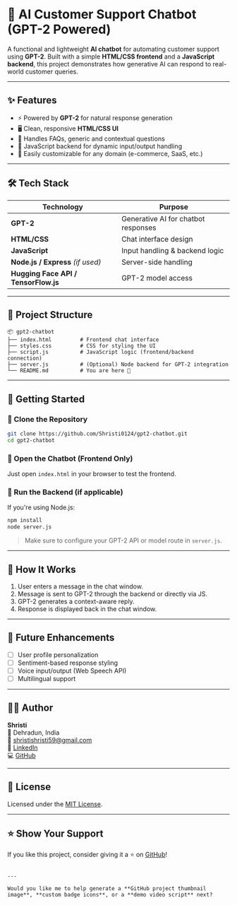 
# 🤖 AI Customer Support Chatbot (GPT-2 Powered)

A functional and lightweight **AI chatbot** for automating customer support using **GPT-2**. Built with a simple **HTML/CSS frontend** and a **JavaScript backend**, this project demonstrates how generative AI can respond to real-world customer queries.

---

## ✨ Features

- ⚡ Powered by **GPT-2** for natural response generation
- 🖥️ Clean, responsive **HTML/CSS UI**
- 🧠 Handles FAQs, generic and contextual questions
- 🔌 JavaScript backend for dynamic input/output handling
- 🧾 Easily customizable for any domain (e-commerce, SaaS, etc.)

---

## 🛠️ Tech Stack

| Technology | Purpose |
|------------|---------|
| **GPT-2** | Generative AI for chatbot responses |
| **HTML/CSS** | Chat interface design |
| **JavaScript** | Input handling & backend logic |
| **Node.js / Express** _(if used)_ | Server-side handling |
| **Hugging Face API / TensorFlow.js** | GPT-2 model access |

---

## 📁 Project Structure

```
📦 gpt2-chatbot
├── index.html         # Frontend chat interface
├── styles.css         # CSS for styling the UI
├── script.js          # JavaScript logic (frontend/backend connection)
├── server.js          # (Optional) Node backend for GPT-2 integration
└── README.md          # You are here 📘
```

---

## 🚀 Getting Started

### 🔹 Clone the Repository

```bash
git clone https://github.com/Shristi0124/gpt2-chatbot.git
cd gpt2-chatbot
```

### 🔹 Open the Chatbot (Frontend Only)

Just open `index.html` in your browser to test the frontend.

### 🔹 Run the Backend (if applicable)

If you're using Node.js:

```bash
npm install
node server.js
```

> Make sure to configure your GPT-2 API or model route in `server.js`.

---

## 💬 How It Works

1. User enters a message in the chat window.
2. Message is sent to GPT-2 through the backend or directly via JS.
3. GPT-2 generates a context-aware reply.
4. Response is displayed back in the chat window.

---


## 🎯 Future Enhancements

- [ ] User profile personalization
- [ ] Sentiment-based response styling
- [ ] Voice input/output (Web Speech API)
- [ ] Multilingual support

---

## 🧑‍💻 Author

**Shristi**  
📍 Dehradun, India  
📧 shristishristi59@gmail.com  
🔗 [LinkedIn]([linkedin.com/in/shristi-51826b249](https://www.linkedin.com/in/shristi-51826b249/?trk=opento_sprofile_details))  
💻 [GitHub](https://github.com/Shristi0124)

---

## 📄 License

Licensed under the [MIT License](LICENSE).

---

## ⭐️ Show Your Support

If you like this project, consider giving it a ⭐ on [GitHub](https://github.com/Shristi0124/gpt2-chatbot)!
```

---

Would you like me to help generate a **GitHub project thumbnail image**, **custom badge icons**, or a **demo video script** next?
